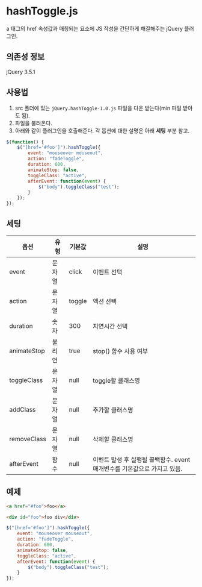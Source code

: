 # hashToggle.js

a 태그의 href 속성값과 매칭되는 요소에 JS 작성을 간단하게 해결해주는 jQuery 플러그인.

## 의존성 정보

jQuery 3.5.1

## 사용법

1. src 폴더에 있는 ```jQuery.hashToggle-1.0.js``` 파일을 다운 받는다(min 파일 받아도 됨).
2. 파일을 불러온다.
3. 아래와 같이 플러그인을 호출해준다. 각 옵션에 대한 설명은 아래 **세팅** 부분 참고.

```javascript
$(function() {
    $("[href='#foo']").hashToggle({
        event: "mouseover mouseout",
        action: "fadeToggle",
        duration: 600,
        animateStop: false,
        toggleClass: "active",
        afterEvent: function(event) {
            $("body").toggleClass("test");
        }
    });
});
```

## 세팅

|옵션|유형|기본값|설명|
|------|---|---|---|
|event|문자열|click|이벤트 선택|
|action|문자열|toggle|액션 선택|
|duration|숫자|300|지연시간 선택|
|animateStop|불리언|true|stop() 함수 사용 여부|
|toggleClass|문자열|null|toggle할 클래스명|
|addClass|문자열|null|추가할 클래스명|
|removeClass|문자열|null|삭제할 클래스명|
|afterEvent|함수|null|이벤트 발생 후 실행될 콜백함수. event 매개변수를 기본값으로 가지고 있음.|

## 예제

```html
<a href="#foo">foo</a>

<div id="foo">foo div</div>
```

```javascript
$("[href='#foo']").hashToggle({
    event: "mouseover mouseout",
    action: "fadeToggle",
    duration: 600,
    animateStop: false,
    toggleClass: "active",
    afterEvent: function(event) {
        $("body").toggleClass("test");
    }
});
```